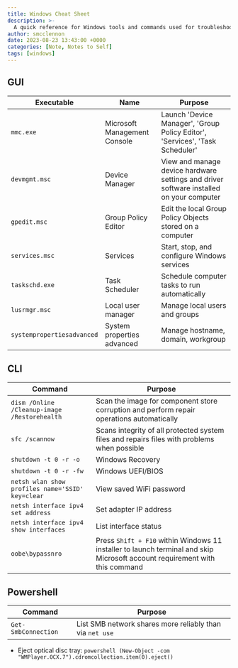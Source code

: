 ```yaml
---
title: Windows Cheat Sheet
description: >-
  A quick reference for Windows tools and commands used for troubleshooting and system management.
author: smcclennon
date: 2023-08-23 13:43:00 +0000
categories: [Note, Notes to Self]
tags: [windows]
---
```


## GUI

| Executable | Name | Purpose |
| --- | --- | --- |
| `mmc.exe` | Microsoft Management Console | Launch 'Device Manager', 'Group Policy Editor', 'Services', 'Task Scheduler' |
| `devmgmt.msc` | Device Manager | View and manage device hardware settings and driver software installed on your computer |
| `gpedit.msc` | Group Policy Editor | Edit the local Group Policy Objects stored on a computer |
| `services.msc` | Services | Start, stop, and configure Windows services |
| `taskschd.exe` | Task Scheduler | Schedule computer tasks to run automatically |
| `lusrmgr.msc` | Local user manager | Manage local users and groups |
| `systempropertiesadvanced` | System properties advanced | Manage hostname, domain, workgroup |

## CLI

| Command | Purpose |
| --- | --- |
| `dism /Online /Cleanup-image /Restorehealth` | Scan the image for component store corruption and perform repair operations automatically |
| `sfc /scannow` | Scans integrity of all protected system files and repairs files with problems when possible |
| `shutdown -t 0 -r -o` | Windows Recovery |
| `shutdown -t 0 -r -fw` | Windows UEFI/BIOS |
| `netsh wlan show profiles name='SSID' key=clear` | View saved WiFi password |
| `netsh interface ipv4 set address` | Set adapter IP address |
| `netsh interface ipv4 show interfaces` | List interface status |
| `oobe\bypassnro` | Press `Shift + F10` within Windows 11 installer to launch terminal and skip Microsoft account requirement with this command |

## Powershell

| Command | Purpose |
| --- | --- |
| `Get-SmbConnection` | List SMB network shares more reliably than via `net use` |

- Eject optical disc tray: `powershell (New-Object -com "WMPlayer.OCX.7").cdromcollection.item(0).eject()`

